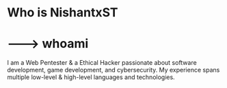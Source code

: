 #   Who is NishantxST
# ---> whoami
I am a Web Pentester & a Ethical Hacker passionate about software development, game development, and cybersecurity. My experience spans multiple low-level & high-level languages and technologies.


